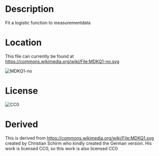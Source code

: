 # Description

Fit a logistic function to measurementdata

# Location

This file can currently be found at https://commons.wikimedia.org/wiki/File:MDKQ1-no.svg

![MDKQ1-no](https://upload.wikimedia.org/wikipedia/commons/e/ea/MDKQ1-no.svg)

# License

![CC0](https://upload.wikimedia.org/wikipedia/commons/4/43/CC_Zero_badge.svg)

# Derived

This is derived from https://commons.wikimedia.org/wiki/File:MDKQ1.svg created by Christian Schirm who kindly created the German version.
His work is licensed CC0, so this work is also licensed CC0
